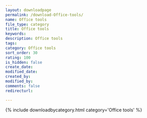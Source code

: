 ```yaml
---
layout: downloadpage
permalink: /download-Office-tools/
name: Office tools
file_type: category
title: Office tools
keywords:
description: Office tools
tags:  
category: Office tools
sort_order: 30
rating: 100
is_hidden: false
create_date:
modified_date:
created_by:
modified_by:
comments: false
redirecturl:

---
```



 {% include downloadbycategory.html category='Office tools' %}

